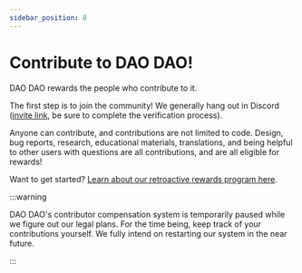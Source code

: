 ```yaml
---
sidebar_position: 8
---
```


# Contribute to DAO DAO!

DAO DAO rewards the people who contribute to it.

The first step is to join the community! We generally hang out in Discord
([invite link](https://discord.daodao.zone), be sure to complete the
verification process).

Anyone can contribute, and contributions are not limited to code. Design, bug
reports, research, educational materials, translations, and being helpful to
other users with questions are all contributions, and are all eligible for
rewards!

Want to get started? [Learn about our retroactive rewards program
here](https://docs.google.com/document/d/12WpREOPrvhW3YVxGLoOkrhTgf_bDUy4cn9VKeyH4PUY/edit).

:::warning

DAO DAO's contributor compensation system is temporarily paused while we figure
out our legal plans. For the time being, keep track of your contributions
yourself. We fully intend on restarting our system in the near future.

:::
